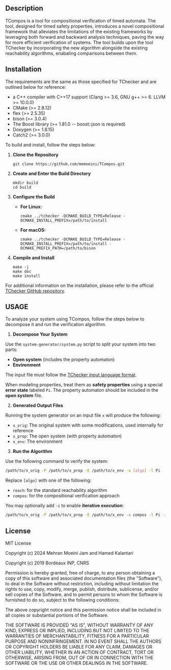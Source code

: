 ## Description
TCompos is a tool for compositional verification of timed automata. The tool, designed for timed safety properties, introduces a novel compositional framework that alleviates the limitations of the existing frameworks by leveraging both forward and backward analysis techniques, paving the way for more efficient verification of systems. The tool builds upon the tool TChecker by incorporating the new algorithm alongside the existing reachability algorithms, enabaling comparisons between them.

## Installation
The requirements are the same as those specified for TChecker and are outlined below for reference:

- a C++ compiler with C++17 support (Clang >= 3.6, GNU g++ >= 6. LLVM >= 10.0.0)
- CMake (>= 2.8.12)
- flex (>= 2.5.35)
- bison (>= 3.0.4)
- The Boost library (>= 1.81.0 -- boost::json is required)
- Doxygen (>= 1.8.15)
- Catch2 (>= 3.0.0)

To build and install, follow the steps below:

1. **Clone the Repository**

   ```
   git clone https://github.com/memoeini/TCompos.git
   ```

2. **Create and Enter the Build Directory**

   ```
   mkdir build
   cd build
   ```

3. **Configure the Build**

   * **For Linux:**

     ```
     cmake ../tchecker -DCMAKE_BUILD_TYPE=Release -DCMAKE_INSTALL_PREFIX=/path/to/install
     ```

   * **For macOS:**

     ```
     cmake ../tchecker -DCMAKE_BUILD_TYPE=Release -DCMAKE_INSTALL_PREFIX=/path/to/install -DCMAKE_PREFIX_PATH=/path/to/bison
     ```

4. **Compile and Install**

   ```
   make -j
   make doc
   make install
   ```

For additional information on the installation, please refer to the official [TChecker GitHub repository](https://github.com/ticktac-project/tchecker).

## USAGE
To analyze your system using TCompos, follow the steps below to decompose it and run the verification algorithm.

1. **Decompose Your System**

Use the `system-generator/system.py` script to split your system into two parts:

* **Open system** (includes the property automaton)
* **Environment**

The input file must follow the [TChecker input language format](https://github.com/ticktac-project/tchecker/wiki/TChecker-file-format).

When modeling properties, treat them as **safety properties** using a special **error state** labeled `Pi`. The property automaton should be included in the **open system** file.

2. **Generated Output Files**

Running the system generator on an input file `x` will produce the following:

* `x_orig`: The original system with some modifications, used internally for reference
* `x_prop`: The open system (with property automaton)
* `x_env`: The environment

3. **Run the Algorithm**

Use the following command to verify the system:

```bash
/path/to/x_orig -P /path/to/x_prop -E /path/to/x_env -a [algo] -l Pi
```

Replace `[algo]` with one of the following:

* `reach`: for the standard reachability algorithm
* `compos`: for the compositional verification approach

You may optionally add `-i` to enable **iterative execution**:

```bash
/path/to/x_orig -P /path/to/x_prop -E /path/to/x_env -a compos -l Pi -i
```
## License
MIT License

Copyright (c) 2024 Mehran Moeini Jam and Hamed Kalantari  

Copyright (c) 2019 Bordeaux INP, CNRS

Permission is hereby granted, free of charge, to any person obtaining a copy
of this software and associated documentation files (the "Software"), to deal
in the Software without restriction, including without limitation the rights
to use, copy, modify, merge, publish, distribute, sublicense, and/or sell
copies of the Software, and to permit persons to whom the Software is
furnished to do so, subject to the following conditions:

The above copyright notice and this permission notice shall be included in all
copies or substantial portions of the Software.

THE SOFTWARE IS PROVIDED "AS IS", WITHOUT WARRANTY OF ANY KIND, EXPRESS OR
IMPLIED, INCLUDING BUT NOT LIMITED TO THE WARRANTIES OF MERCHANTABILITY,
FITNESS FOR A PARTICULAR PURPOSE AND NONINFRINGEMENT. IN NO EVENT SHALL THE
AUTHORS OR COPYRIGHT HOLDERS BE LIABLE FOR ANY CLAIM, DAMAGES OR OTHER
LIABILITY, WHETHER IN AN ACTION OF CONTRACT, TORT OR OTHERWISE, ARISING FROM,
OUT OF OR IN CONNECTION WITH THE SOFTWARE OR THE USE OR OTHER DEALINGS IN THE
SOFTWARE.
